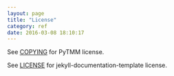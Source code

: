 ```yaml
---
layout: page
title: "License"
category: ref
date: 2016-03-08 18:10:17
---
```


See [COPYING](https://github.com/kitchenknif/PyTMM/blob/master/COPYING) for PyTMM license.

See [LICENSE](https://github.com/kitchenknif/PyTMM/blob/gh-pages/LICENSE) for jekyll-documentation-template license.
